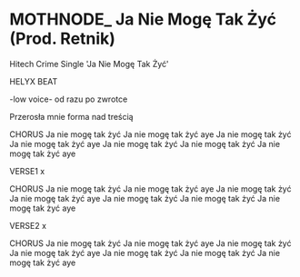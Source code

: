 # MOTHNODE_ Ja Nie Mogę Tak Żyć (Prod. Retnik)
Hitech Crime Single 'Ja Nie Mogę Tak Żyć'

HELYX BEAT

-low voice- od razu po zwrotce

Przerosła mnie forma nad treścią 

CHORUS
Ja nie mogę tak żyć 
Ja nie mogę tak żyć aye
Ja nie mogę tak żyć 
Ja nie mogę tak żyć aye
Ja nie mogę tak żyć 
Ja nie mogę tak żyć 
Ja nie mogę tak żyć aye

VERSE1
x

CHORUS
Ja nie mogę tak żyć 
Ja nie mogę tak żyć aye
Ja nie mogę tak żyć 
Ja nie mogę tak żyć aye
Ja nie mogę tak żyć 
Ja nie mogę tak żyć 
Ja nie mogę tak żyć aye

VERSE2
x

CHORUS
Ja nie mogę tak żyć 
Ja nie mogę tak żyć aye
Ja nie mogę tak żyć 
Ja nie mogę tak żyć aye
Ja nie mogę tak żyć 
Ja nie mogę tak żyć 
Ja nie mogę tak żyć aye

